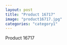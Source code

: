 ```yaml
---
layout: post
title: "Product 16717"
image: "product16717.jpg"
categories: "category1"
---
```

Product 16717
